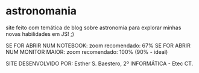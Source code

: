 # astronomania
site feito com temática de blog sobre astronomia para explorar minhas novas habilidades em JS! ;)

SE FOR ABRIR NUM NOTEBOOK: zoom recomendado: 67% 
SE FOR ABRIR NUM MONITOR MAIOR: zoom recomendado: 100% (90% - ideal)

SITE DESENVOLVIDO POR: Esther S. Baestero, 2º INFORMÁTICA - Etec CT.
